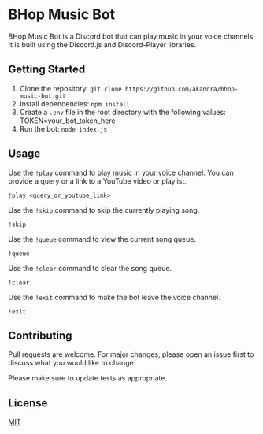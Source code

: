 # BHop Music Bot

BHop Music Bot is a Discord bot that can play music in your voice channels. It is built using the Discord.js and Discord-Player libraries.

## Getting Started

1. Clone the repository: `git clone https://github.com/akanora/bhop-music-bot.git`
2. Install dependencies: `npm install`
3. Create a `.env` file in the root directory with the following values:
TOKEN=your_bot_token_here
4. Run the bot: `node index.js`

## Usage

Use the `!play` command to play music in your voice channel. You can provide a query or a link to a YouTube video or playlist.
```
!play <query_or_youtube_link>
```

Use the `!skip` command to skip the currently playing song.
```
!skip
```
Use the `!queue` command to view the current song queue.
```
!queue
```
Use the `!clear` command to clear the song queue.
```
!clear
```
Use the `!exit` command to make the bot leave the voice channel.
```
!exit
```
## Contributing

Pull requests are welcome. For major changes, please open an issue first to discuss what you would like to change.

Please make sure to update tests as appropriate.

## License

[MIT](https://choosealicense.com/licenses/mit/)
